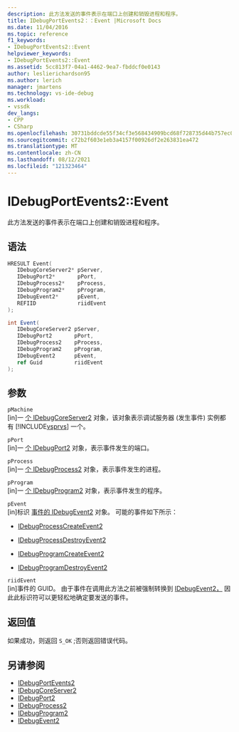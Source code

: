 ```yaml
---
description: 此方法发送的事件表示在端口上创建和销毁进程和程序。
title: IDebugPortEvents2：：Event |Microsoft Docs
ms.date: 11/04/2016
ms.topic: reference
f1_keywords:
- IDebugPortEvents2::Event
helpviewer_keywords:
- IDebugPortEvents2::Event
ms.assetid: 5cc813f7-04a1-4462-9ea7-fbddcf0e0143
author: leslierichardson95
ms.author: lerich
manager: jmartens
ms.technology: vs-ide-debug
ms.workload:
- vssdk
dev_langs:
- CPP
- CSharp
ms.openlocfilehash: 30731bddcde55f34cf3e568434909bcd68f728735d44b757ec0da898f31189d6
ms.sourcegitcommit: c72b2f603e1eb3a4157f00926df2e263831ea472
ms.translationtype: MT
ms.contentlocale: zh-CN
ms.lasthandoff: 08/12/2021
ms.locfileid: "121323464"
---
```

# <a name="idebugportevents2event"></a>IDebugPortEvents2::Event
此方法发送的事件表示在端口上创建和销毁进程和程序。

## <a name="syntax"></a>语法

```cpp
HRESULT Event(
   IDebugCoreServer2* pServer,
   IDebugPort2*       pPort,
   IDebugProcess2*    pProcess,
   IDebugProgram2*    pProgram,
   IDebugEvent2*      pEvent,
   REFIID             riidEvent
);
```

```csharp
int Event(
   IDebugCoreServer2 pServer,
   IDebugPort2       pPort,
   IDebugProcess2    pProcess,
   IDebugProgram2    pProgram,
   IDebugEvent2      pEvent,
   ref Guid          riidEvent
);
```

## <a name="parameters"></a>参数
`pMachine`\
[in]一 [个 IDebugCoreServer2](../../../extensibility/debugger/reference/idebugcoreserver2.md) 对象，该对象表示调试服务器 (发生事件) 实例都有 [!INCLUDE[vsprvs](../../../code-quality/includes/vsprvs_md.md)] 一个。

`pPort`\
[in]一 [个 IDebugPort2](../../../extensibility/debugger/reference/idebugport2.md) 对象，表示事件发生的端口。

`pProcess`\
[in]一 [个 IDebugProcess2](../../../extensibility/debugger/reference/idebugprocess2.md) 对象，表示事件发生的进程。

`pProgram`\
[in]一 [个 IDebugProgram2](../../../extensibility/debugger/reference/idebugprogram2.md) 对象，表示事件发生的程序。

`pEvent`\
[in]标识 [事件的 IDebugEvent2](../../../extensibility/debugger/reference/idebugevent2.md) 对象。 可能的事件如下所示：

- [IDebugProcessCreateEvent2](../../../extensibility/debugger/reference/idebugprocesscreateevent2.md)

- [IDebugProcessDestroyEvent2](../../../extensibility/debugger/reference/idebugprocessdestroyevent2.md)

- [IDebugProgramCreateEvent2](../../../extensibility/debugger/reference/idebugprogramcreateevent2.md)

- [IDebugProgramDestroyEvent2](../../../extensibility/debugger/reference/idebugprogramdestroyevent2.md)

`riidEvent`\
[in]事件的 GUID。 由于事件在调用此方法之前被强制转换到 [IDebugEvent2，](../../../extensibility/debugger/reference/idebugevent2.md) 因此此标识符可以更轻松地确定要发送的事件。

## <a name="return-value"></a>返回值
 如果成功，则返回 `S_OK` ;否则返回错误代码。

## <a name="see-also"></a>另请参阅
- [IDebugPortEvents2](../../../extensibility/debugger/reference/idebugportevents2.md)
- [IDebugCoreServer2](../../../extensibility/debugger/reference/idebugcoreserver2.md)
- [IDebugPort2](../../../extensibility/debugger/reference/idebugport2.md)
- [IDebugProcess2](../../../extensibility/debugger/reference/idebugprocess2.md)
- [IDebugProgram2](../../../extensibility/debugger/reference/idebugprogram2.md)
- [IDebugEvent2](../../../extensibility/debugger/reference/idebugevent2.md)
